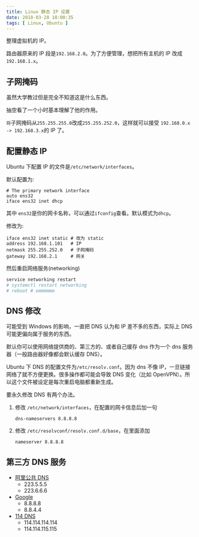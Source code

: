 ```yaml
---
title: Linux 静态 IP 设置
date: 2018-03-28 18:00:35
tags: [ Linux, Ubuntu ]
---
```

整理虚拟机的 IP。

路由器原来的 IP 段是`192.168.2.0`。为了方便管理，想把所有主机的 IP 改成 `192.168.1.x`。



## 子网掩码

虽然大学教过但是完全不知道这是什么东西。

抽空看了一个小时基本理解了他的作用。

`将`子网掩码从`255.255.255.0`改成`255.255.252.0`，这样就可以接受 `192.168.0.x -> 192.168.3.x`的 IP 了。



## 配置静态 IP

Ubuntu 下配置 IP 的文件是`/etc/network/interfaces`。

默认配置为:

```
# The primary network interface
auto ens32
iface ens32 inet dhcp
```

其中 `ens32`是你的网卡名称，可以通过`ifconfig`查看。默认模式为`dhcp`。

修改为:

```
iface ens32 inet static # 改为 static
address 192.168.1.101   # IP
netmask 255.255.252.0   # 子网掩码
gateway 192.168.2.1     # 网关
```

然后重启网络服务(networking)

```sh
service networking restart
# systemctl restart networking
# reboot # emmmmmm
```



## DNS 修改

可能受到  Windows 的影响，一直把 DNS 认为和 IP 差不多的东西，实际上 DNS 可能更偏向属于服务的东西。

默认你可以使用网络提供商的、第三方的、或者自己缓存 dns 作为一个 dns 服务器（一般路由器好像都会默认缓存 DNS）。

Ubuntu 下 DNS 的配置文件为`/etc/resolv.conf`。因为 dns 不像 IP，一旦链接网络了就不方便更换。很多操作都可能会导致 DNS 变化（比如 OpenVPN）。所以这个文件被设定是每次重启电脑都重新生成。



要永久修改 DNS 有两个办法。

1.  修改 `/etc/network/interfaces`，在配置的网卡信息后加一句

    ```
    dns-nameservers 8.8.8.8
    ```


2.  修改 `/etc/resolvconf/resolv.conf.d/base`，在里面添加

    ```
    nameserver 8.8.8.8
    ```



## 第三方 DNS 服务 

*   [阿里公共 DNS](http://www.alidns.com/)
    *   223.5.5.5
    *   223.6.6.6
*   [Google](https://developers.google.com/speed/public-dns/docs/using)
    *   8.8.8.8
    *   8.8.4.4
*   [114 DNS](http://www.114dns.com/)
    *   114.114.114.114
    *   114.114.115.115
